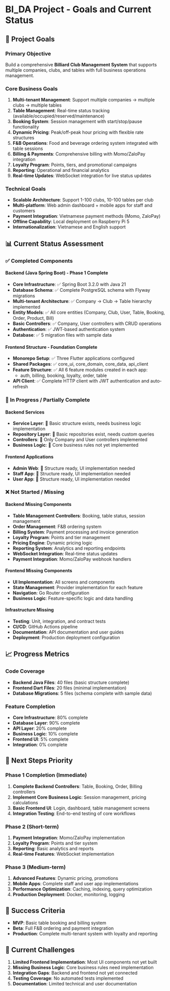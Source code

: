 # BI_DA Project - Goals and Current Status

## 🎯 **Project Goals**

### Primary Objective
Build a comprehensive **Billiard Club Management System** that supports multiple companies, clubs, and tables with full business operations management.

### Core Business Goals
1. **Multi-tenant Management**: Support multiple companies → multiple clubs → multiple tables
2. **Table Management**: Real-time status tracking (available/occupied/reserved/maintenance)
3. **Booking System**: Session management with start/stop/pause functionality
4. **Dynamic Pricing**: Peak/off-peak hour pricing with flexible rate structures
5. **F&B Operations**: Food and beverage ordering system integrated with table sessions
6. **Billing & Payments**: Comprehensive billing with Momo/ZaloPay integration
7. **Loyalty Program**: Points, tiers, and promotional campaigns
8. **Reporting**: Operational and financial analytics
9. **Real-time Updates**: WebSocket integration for live status updates

### Technical Goals
- **Scalable Architecture**: Support 1-100 clubs, 10-100 tables per club
- **Multi-platform**: Web admin dashboard + mobile apps for staff and customers
- **Payment Integration**: Vietnamese payment methods (Momo, ZaloPay)
- **Offline Capability**: Local deployment on Raspberry Pi 5
- **Internationalization**: Vietnamese and English support

## 📊 **Current Status Assessment**

### ✅ **Completed Components**

#### Backend (Java Spring Boot) - **Phase 1 Complete**
- **Core Infrastructure**: ✅ Spring Boot 3.2.0 with Java 21
- **Database Schema**: ✅ Complete PostgreSQL schema with Flyway migrations
- **Multi-tenant Architecture**: ✅ Company → Club → Table hierarchy implemented
- **Entity Models**: ✅ All core entities (Company, Club, User, Table, Booking, Order, Product, Bill)
- **Basic Controllers**: ✅ Company, User controllers with CRUD operations
- **Authentication**: ✅ JWT-based authentication system
- **Database**: ✅ 5 migration files with sample data

#### Frontend Structure - **Foundation Complete**
- **Monorepo Setup**: ✅ Three Flutter applications configured
- **Shared Packages**: ✅ core_ui, core_domain, core_data, api_client
- **Feature Structure**: ✅ All 6 feature modules created in each app:
  - auth, billing, booking, loyalty, order, table
- **API Client**: ✅ Complete HTTP client with JWT authentication and auto-refresh

### 🔄 **In Progress / Partially Complete**

#### Backend Services
- **Service Layer**: 🔄 Basic structure exists, needs business logic implementation
- **Repository Layer**: 🔄 Basic repositories exist, needs custom queries
- **Controllers**: 🔄 Only Company and User controllers implemented
- **Business Logic**: 🔄 Core business rules not yet implemented

#### Frontend Applications
- **Admin Web**: 🔄 Structure ready, UI implementation needed
- **Staff App**: 🔄 Structure ready, UI implementation needed  
- **User App**: 🔄 Structure ready, UI implementation needed

### ❌ **Not Started / Missing**

#### Backend Missing Components
- **Table Management Controllers**: Booking, table status, session management
- **Order Management**: F&B ordering system
- **Billing System**: Payment processing and invoice generation
- **Loyalty Program**: Points and tier management
- **Pricing Engine**: Dynamic pricing logic
- **Reporting System**: Analytics and reporting endpoints
- **WebSocket Integration**: Real-time status updates
- **Payment Integration**: Momo/ZaloPay webhook handlers

#### Frontend Missing Components
- **UI Implementation**: All screens and components
- **State Management**: Provider implementation for each feature
- **Navigation**: Go Router configuration
- **Business Logic**: Feature-specific logic and data handling

#### Infrastructure Missing
- **Testing**: Unit, integration, and contract tests
- **CI/CD**: GitHub Actions pipeline
- **Documentation**: API documentation and user guides
- **Deployment**: Production deployment configuration

## 📈 **Progress Metrics**

### Code Coverage
- **Backend Java Files**: 40 files (basic structure complete)
- **Frontend Dart Files**: 20 files (minimal implementation)
- **Database Migrations**: 5 files (schema complete with sample data)

### Feature Completion
- **Core Infrastructure**: 80% complete
- **Database Layer**: 90% complete
- **API Layer**: 20% complete
- **Business Logic**: 10% complete
- **Frontend UI**: 5% complete
- **Integration**: 0% complete

## 🚀 **Next Steps Priority**

### Phase 1 Completion (Immediate)
1. **Complete Backend Controllers**: Table, Booking, Order, Billing controllers
2. **Implement Core Business Logic**: Session management, pricing calculations
3. **Basic Frontend UI**: Login, dashboard, table management screens
4. **Integration Testing**: End-to-end testing of core workflows

### Phase 2 (Short-term)
1. **Payment Integration**: Momo/ZaloPay implementation
2. **Loyalty Program**: Points and tier system
3. **Reporting**: Basic analytics and reports
4. **Real-time Features**: WebSocket implementation

### Phase 3 (Medium-term)
1. **Advanced Features**: Dynamic pricing, promotions
2. **Mobile Apps**: Complete staff and user app implementations
3. **Performance Optimization**: Caching, indexing, query optimization
4. **Production Deployment**: Docker, monitoring, logging

## 🎯 **Success Criteria**
- **MVP**: Basic table booking and billing system
- **Beta**: Full F&B ordering and payment integration
- **Production**: Complete multi-tenant system with loyalty and reporting

## 📝 **Current Challenges**
1. **Limited Frontend Implementation**: Most UI components not yet built
2. **Missing Business Logic**: Core business rules need implementation
3. **Integration Gaps**: Backend and frontend not yet connected
4. **Testing Coverage**: No automated tests implemented
5. **Documentation**: Limited technical and user documentation